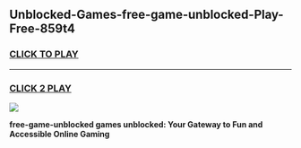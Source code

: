 
## Unblocked-Games-free-game-unblocked-Play-Free-859t4
<h3>
<a href="https://premium76.site?title=free-game-unblocked&ref=17A">CLICK TO PLAY</a></h3>
<hr>

<h3>
<a href="https://premium76.site?title=free-game-unblocked&ref=17A">CLICK 2 PLAY</a>
  
</h3>

<a href="https://premium76.site?title=free-game-unblocked&ref=17A"><img src="https://clearcache.store/games.png"></a>


**free-game-unblocked games unblocked: Your Gateway to Fun and Accessible Online Gaming**

